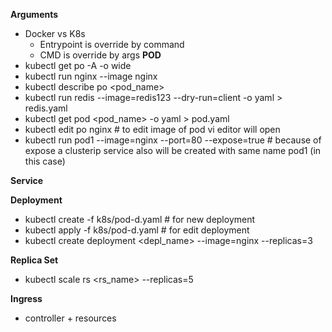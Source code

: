 **Arguments**
- Docker vs K8s
  - Entrypoint is override by command
  - CMD is override by args
**POD**
- kubectl get po -A -o wide
- kubectl run nginx --image nginx
- kubectl describe po <pod_name>
- kubectl run redis --image=redis123 --dry-run=client -o yaml > redis.yaml
- kubectl get pod <pod_name> -o yaml > pod.yaml
- kubectl edit po nginx  # to edit image of pod vi editor will open
- kubectl run pod1 --image=nginx --port=80 --expose=true # because of expose a clusterip service also will be created with same name pod1 (in this case)

**Service**

**Deployment**
- kubectl create -f  k8s/pod-d.yaml # for new deployment
- kubectl apply -f k8s/pod-d.yaml # for edit deployment
- kubectl create deployment <depl_name> --image=nginx --replicas=3

**Replica Set**
- kubectl scale rs <rs_name> --replicas=5

**Ingress**
- controller + resources
